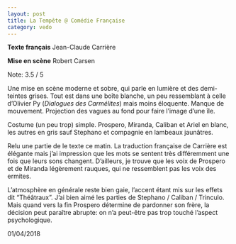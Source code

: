 ```yaml
---
layout: post
title: La Tempête @ Comédie Française
category: vedo
---
```

**Texte français** Jean-Claude Carrière

**Mise en scène** Robert Carsen

Note: 3.5 / 5 

Une mise en scène moderne et sobre, qui parle en lumière et des demi-teintes grises. Tout est dans une boîte blanche, un peu ressemblant à celle d’Olivier Py (*Dialogues des Carmélites*) mais moins éloquente. Manque de mouvement. Projection des vagues au fond pour faire l’image d’une île. 

Costume (un peu trop) simple. Prospero, Miranda, Caliban et Ariel en blanc, les autres en gris sauf Stephano et compagnie en lambeaux jaunâtres. 

Relu une partie de le texte ce matin. La traduction française de Carrière est élégante mais j’ai impression que les mots se sentent très différemment une fois que leurs sons changent. D’ailleurs, je trouve que les voix de Prospero et de Miranda légèrement rauques, qui ne ressemblent pas les voix des ermites. 

L’atmosphère en générale reste bien gaie, l’accent étant mis sur les effets dit “Théâtraux”. J’ai bien aimé les parties de Stephano / Caliban / Trinculo. Mais quand vers la fin Prospero détermine de pardonner son frère, la décision peut paraître abrupte: on n’a peut-être pas trop touché l’aspect psychologique. 

01/04/2018
<!--more-->
